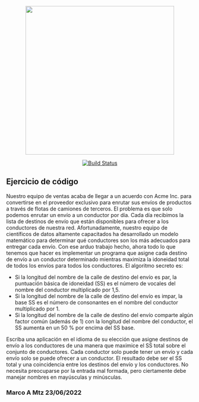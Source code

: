 <p align="center"><a href="https://laravel.com" target="_blank"><img src="https://raw.githubusercontent.com/laravel/art/master/logo-lockup/5%20SVG/2%20CMYK/1%20Full%20Color/laravel-logolockup-cmyk-red.svg" width="400"></a></p>

<p align="center">
<a href="https://travis-ci.org/laravel/framework"><img src="https://travis-ci.org/laravel/framework.svg" alt="Build Status"></a>
</p>

## Ejercicio de código

Nuestro equipo de ventas acaba de llegar a un acuerdo con Acme Inc. para convertirse en el proveedor
exclusivo para enrutar sus envíos de productos a través de flotas de camiones de terceros. El problema
es que solo podemos enrutar un envío a un conductor por día.
Cada día recibimos la lista de destinos de envío que están disponibles para ofrecer a los conductores de
nuestra red. Afortunadamente, nuestro equipo de científicos de datos altamente capacitados ha
desarrollado un modelo matemático para determinar qué conductores son los más adecuados para
entregar cada envío.
Con ese arduo trabajo hecho, ahora todo lo que tenemos que hacer es implementar un programa que
asigne cada destino de envío a un conductor determinado mientras maximiza la idoneidad total de todos
los envíos para todos los conductores.
El algoritmo secreto es:

- Si la longitud del nombre de la calle de destino del envío es par, la puntuación básica de
idoneidad (SS) es el número de vocales del nombre del conductor multiplicado por 1,5.
- Si la longitud del nombre de la calle de destino del envío es impar, la base SS es el número de
consonantes en el nombre del conductor multiplicado por 1.
- Si la longitud del nombre de la calle de destino del envío comparte algún factor común (además
de 1) con la longitud del nombre del conductor, el SS aumenta en un 50 % por encima del SS
base.

Escriba una aplicación en el idioma de su elección que asigne destinos de envío a los conductores de
una manera que maximice el SS total sobre el conjunto de conductores. Cada conductor solo puede
tener un envío y cada envío solo se puede ofrecer a un conductor.
El resultado debe ser el SS total y una coincidencia entre los destinos del envío y los conductores. No
necesita preocuparse por la entrada mal formada, pero ciertamente debe manejar nombres en
mayúsculas y minúsculas.


### Marco A Mtz 23/06/2022
 



